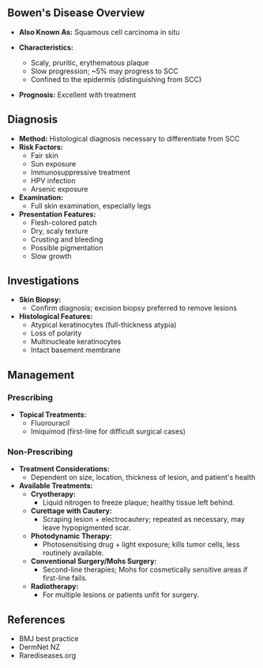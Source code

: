 ## Bowen's Disease Overview

- **Also Known As:** Squamous cell carcinoma in situ
- **Characteristics:** 
  - Scaly, pruritic, erythematous plaque
  - Slow progression; ~5% may progress to SCC
  - Confined to the epidermis (distinguishing from SCC)

- **Prognosis:** Excellent with treatment

## Diagnosis

- **Method:** Histological diagnosis necessary to differentiate from SCC
- **Risk Factors:**
  - Fair skin
  - Sun exposure
  - Immunosuppressive treatment
  - HPV infection
  - Arsenic exposure
- **Examination:** 
  - Full skin examination, especially legs
- **Presentation Features:**
  - Flesh-colored patch
  - Dry, scaly texture
  - Crusting and bleeding
  - Possible pigmentation
  - Slow growth

## Investigations

- **Skin Biopsy:** 
  - Confirm diagnosis; excision biopsy preferred to remove lesions
- **Histological Features:**
  - Atypical keratinocytes (full-thickness atypia)
  - Loss of polarity
  - Multinucleate keratinocytes
  - Intact basement membrane

## Management

### Prescribing

- **Topical Treatments:**
  - Fluorouracil
  - Imiquimod (first-line for difficult surgical cases)

### Non-Prescribing

- **Treatment Considerations:**
  - Dependent on size, location, thickness of lesion, and patient's health
- **Available Treatments:**
  - **Cryotherapy:** 
    - Liquid nitrogen to freeze plaque; healthy tissue left behind.
  - **Curettage with Cautery:** 
    - Scraping lesion + electrocautery; repeated as necessary, may leave hypopigmented scar.
  - **Photodynamic Therapy:** 
    - Photosensitising drug + light exposure; kills tumor cells, less routinely available.
  - **Conventional Surgery/Mohs Surgery:** 
    - Second-line therapies; Mohs for cosmetically sensitive areas if first-line fails.
  - **Radiotherapy:** 
    - For multiple lesions or patients unfit for surgery.

## References

- BMJ best practice
- DermNet NZ
- Rarediseases.org
